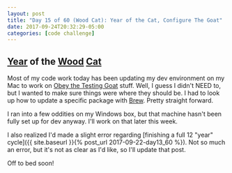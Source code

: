 ```yaml
---
layout: post
title: "Day 15 of 60 (Wood Cat): Year of the Cat, Configure The Goat"
date: 2017-09-24T20:32:29-05:00
categories: [code challenge]
---
```

## [Year](https://en.wikipedia.org/wiki/Chinese_zodiac#Years) of the [Wood](https://en.wikipedia.org/wiki/Wood_(Wu_Xing)) [Cat](https://en.wikipedia.org/wiki/Cat_(zodiac))


Most of my code work today has been updating my dev environment on my Mac to work on [Obey the Testing Goat](http://www.obeythetestinggoat.com/pages/book.html) stuff. Well, I guess I didn't NEED to, but I wanted to make sure things were where they should be. I had to look up how to update a specific package with [Brew](https://docs.brew.sh/FAQ.html). Pretty straight forward.

I ran into a few oddities on my Windows box, but that machine hasn't been fully set up for dev anyway. I'll work on that later this week.

I also realized I'd made a slight error regarding [finishing a full 12 "year" cycle]({{ site.baseurl }}{% post_url 2017-09-22-day13_60 %}). Not so much an error, but it's not as clear as I'd like, so I'll update that post.

Off to bed soon!